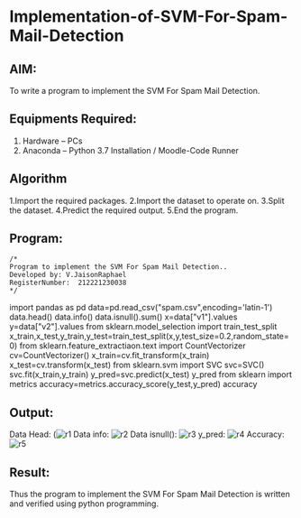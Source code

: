 # Implementation-of-SVM-For-Spam-Mail-Detection

## AIM:
To write a program to implement the SVM For Spam Mail Detection.

## Equipments Required:
1. Hardware – PCs
2. Anaconda – Python 3.7 Installation / Moodle-Code Runner

## Algorithm
1.Import the required packages. 
2.Import the dataset to operate on. 
3.Split the dataset. 
4.Predict the required output. 
5.End the program.

## Program:
```
/*
Program to implement the SVM For Spam Mail Detection..
Developed by: V.JaisonRaphael
RegisterNumber:  212221230038
*/
```
import pandas as pd
data=pd.read_csv("spam.csv",encoding='latin-1')
data.head()
data.info()
data.isnull().sum()
x=data["v1"].values
y=data["v2"].values
from sklearn.model_selection import train_test_split
x_train,x_test,y_train,y_test=train_test_split(x,y,test_size=0.2,random_state=0)
from sklearn.feature_extractiaon.text import CountVectorizer
cv=CountVectorizer()
x_train=cv.fit_transform(x_train)
x_test=cv.transform(x_test)
from sklearn.svm import SVC
svc=SVC()
svc.fit(x_train,y_train)
y_pred=svc.predict(x_test)
y_pred
from sklearn import metrics
accuracy=metrics.accuracy_score(y_test,y_pred)
accuracy

## Output:
Data Head:
(![r1](https://user-images.githubusercontent.com/94165957/174222567-0ed3e454-51f7-448f-ac77-e27da35d382c.png)
Data info:
![r2](https://user-images.githubusercontent.com/94165957/174222660-fc0edd68-5bf7-4b57-b153-671166427ef1.png)
Data isnull():
![r3](https://user-images.githubusercontent.com/94165957/174222737-fad6b01b-94cf-4518-a67f-c714548dfd7c.png)
y_pred:
![r4](https://user-images.githubusercontent.com/94165957/174222783-effb792c-3406-4cec-acaf-86f8396b3c72.png)
Accuracy:
![r5](https://user-images.githubusercontent.com/94165957/174222805-395a466e-e086-491f-96ab-2fec419be0a1.png)




## Result:
Thus the program to implement the SVM For Spam Mail Detection is written and verified using python programming.
